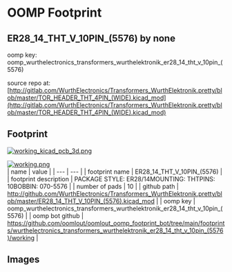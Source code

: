 # OOMP Footprint  
## ER28_14_THT_V_10PIN_(5576)  by none  
  
oomp key: oomp_wurthelectronics_transformers_wurthelektronik_er28_14_tht_v_10pin_(5576)  
  
source repo at: [http://gitlab.com/WurthElectronics/Transformers_WurthElektronik.pretty/blob/master/TOR_HEADER_THT_4PIN_(WIDE).kicad_mod](http://gitlab.com/WurthElectronics/Transformers_WurthElektronik.pretty/blob/master/TOR_HEADER_THT_4PIN_(WIDE).kicad_mod)  
## Footprint  
  
[![working_kicad_pcb_3d.png](working_kicad_pcb_3d_600.png)](working_kicad_pcb_3d.png)  
  
[![working.png](working_600.png)](working.png)  
| name | value | 
| --- | --- | 
| footprint name | ER28_14_THT_V_10PIN_(5576) | 
| footprint description | PACKAGE STYLE: ER28/14MOUNTING: THTPINS: 10BOBBIN: 070-5576 | 
| number of pads | 10 | 
| github path | http://github.com/WurthElectronics/Transformers_WurthElektronik.pretty/blob/master/ER28_14_THT_V_10PIN_(5576).kicad_mod | 
| oomp key | oomp_wurthelectronics_transformers_wurthelektronik_er28_14_tht_v_10pin_(5576) | 
| oomp bot github | https://github.com/oomlout/oomlout_oomp_footprint_bot/tree/main/footprints/wurthelectronics_transformers_wurthelektronik_er28_14_tht_v_10pin_(5576)/working | 
## Images  
